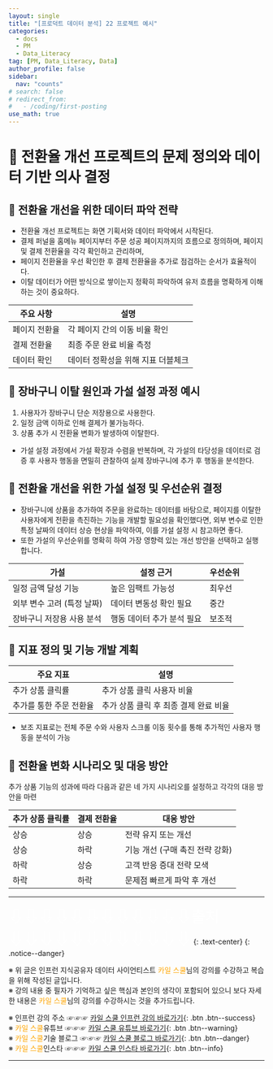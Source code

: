 ```yaml
---
layout: single
title: "[프로덕트 데이터 분석] 22 프로젝트 예시"
categories:
  - docs
  - PM
  - Data_Literacy
tag: [PM, Data_Literacy, Data]
author_profile: false
sidebar:
  nav: "counts"
# search: false
# redirect_from:
#   - /coding/first-posting
use_math: true
---
```


# 👑 전환율 개선 프로젝트의 문제 정의와 데이터 기반 의사 결정

## 🥜 전환율 개선을 위한 데이터 파악 전략

- 전환율 개선 프로젝트는 화면 기획서와 데이터 파악에서 시작된다.
- 결제 퍼널을 홈메뉴 페이지부터 주문 성공 페이지까지의 흐름으로 정의하며, 페이지 및 결제 전환율을 각각 확인하고 관리하며,
- 페이지 전환율을 우선 확인한 후 결제 전환율을 추가로 점검하는 순서가 효율적이다.
- 이탈 데이터가 어떤 방식으로 쌓이는지 정확히 파악하여 유저 흐름을 명확하게 이해하는 것이 중요하다.

| 주요 사항     | 설명                               |
| ------------- | ---------------------------------- |
| 페이지 전환율 | 각 페이지 간의 이동 비율 확인      |
| 결제 전환율   | 최종 주문 완료 비율 측정           |
| 데이터 확인   | 데이터 정확성을 위해 지표 더블체크 |

## 🥜 장바구니 이탈 원인과 가설 설정 과정 예시

1. 사용자가 장바구니 단순 저장용으로 사용한다.
2. 일정 금액 이하로 인해 결제가 불가능하다.
3. 상품 추가 시 전환율 변화가 발생하여 이탈한다.

- 가설 설정 과정에서 가설 확장과 수렴을 반복하며, 각 가설의 타당성을 데이터로 검증 후 사용자 행동을 면밀히 관찰하여 실제 장바구니에 추가 후 행동을 분석한다.

## 🥜 전환율 개선을 위한 가설 설정 및 우선순위 결정

- 장바구니에 상품을 추가하여 주문을 완료하는 데이터를 바탕으로, 페이지를 이탈한 사용자에게 전환을 촉진하는 기능을 개발할 필요성을 확인했다면, 외부 변수로 인한 특정 날짜의 데이터 상승 현상을 파악하여, 이를 가설 설정 시 참고하면 좋다.
- 또한 가설의 우선순위를 명확히 하여 가장 영향력 있는 개선 방안을 선택하고 실행합니다.

| 가설                       | 설정 근거                  | 우선순위 |
| -------------------------- | -------------------------- | -------- |
| 일정 금액 달성 기능        | 높은 임팩트 가능성         | 최우선   |
| 외부 변수 고려 (특정 날짜) | 데이터 변동성 확인 필요    | 중간     |
| 장바구니 저장용 사용 분석  | 행동 데이터 추가 분석 필요 | 보조적   |

## 🥜 지표 정의 및 기능 개발 계획

| 주요 지표               | 설명                                  |
| ----------------------- | ------------------------------------- |
| 추가 상품 클릭률        | 추가 상품 클릭 사용자 비율            |
| 추가를 통한 주문 전환율 | 추가 상품 클릭 후 최종 결제 완료 비율 |

- 보조 지표로는 전체 주문 수와 사용자 스크롤 이동 횟수를 통해 추가적인 사용자 행동을 분석이 가능

## 🥜 전환율 변화 시나리오 및 대응 방안

추가 상품 기능의 성과에 따라 다음과 같은 네 가지 시나리오를 설정하고 각각의 대응 방안을 마련

| 추가 상품 클릭률 | 결제 전환율 | 대응 방안                       |
| ---------------- | ----------- | ------------------------------- |
| 상승             | 상승        | 전략 유지 또는 개선             |
| 상승             | 하락        | 기능 개선 (구매 촉진 전략 강화) |
| 하락             | 상승        | 고객 반응 증대 전략 모색        |
| 하락             | 하락        | 문제점 빠르게 파악 후 개선      |

---

<a style="font-size:30px; color: white;">⇩⇩⇩⇩⇩⇩⇩⇩⇩⇩⇩⇩출처⇩⇩⇩⇩⇩⇩⇩⇩⇩⇩⇩⇩</a>
{: .text-center}
{: .notice--danger}

※ 위 글은 인프런 지식공유자 데이터 사이언티스트 <a style="color: orange;">카일 스쿨</a>님의 강의를 수강하고 복습을 위해 작성된 글입니다.<br>
※ 강의 내용 중 필자가 기억하고 싶은 핵심과 본인의 생각이 포함되어 있으니 보다 자세한 내용은 <a style="color: orange;">카일 스쿨</a>님의 강의를 수강하시는 것을 추가드립니다. <br>

※ 인프런 강의 주소 ☞☞☞ [카일 스쿨 인프런 강의 바로가기](https://www.inflearn.com/course/pm-%EB%8D%B0%EC%9D%B4%ED%84%B0-%EB%A6%AC%ED%84%B0%EB%9F%AC%EC%8B%9C){: .btn .btn--success}<br>
※ <a style="color: orange;">카일 스쿨</a>유튜브 ☞☞☞ [카일 스쿨 유튜브 바로가기](https://www.youtube.com/c/kyleschool){: .btn .btn--warning}<br>
※ <a style="color: orange;">카일 스쿨</a>기술 블로그 ☞☞☞ [카일 스쿨 블로그 바로가기](https://zzsza.github.io/){: .btn .btn--danger}<br>
※ <a style="color: orange;">카일 스쿨</a>인스타 ☞☞☞ [카일 스쿨 인스타 바로가기](https://www.instagram.com/data.scientist/){: .btn .btn--info}

---
